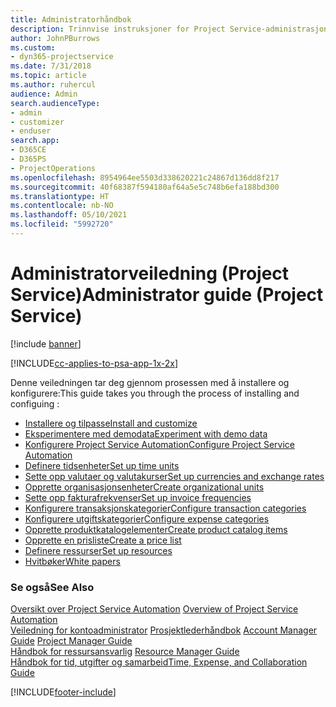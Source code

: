 ```yaml
---
title: Administratorhåndbok
description: Trinnvise instruksjoner for Project Service-administrasjon
author: JohnPBurrows
ms.custom:
- dyn365-projectservice
ms.date: 7/31/2018
ms.topic: article
ms.author: ruhercul
audience: Admin
search.audienceType:
- admin
- customizer
- enduser
search.app:
- D365CE
- D365PS
- ProjectOperations
ms.openlocfilehash: 8954964ee5503d338620221c24867d136dd8f217
ms.sourcegitcommit: 40f68387f594180af64a5e5c748b6efa188bd300
ms.translationtype: HT
ms.contentlocale: nb-NO
ms.lasthandoff: 05/10/2021
ms.locfileid: "5992720"
---
```

# <a name="administrator-guide-project-service"></a><span data-ttu-id="2c7c0-103">Administratorveiledning (Project Service)</span><span class="sxs-lookup"><span data-stu-id="2c7c0-103">Administrator guide (Project Service)</span></span>

[!include [banner](../includes/psa-now-project-operations.md)]

[!INCLUDE[cc-applies-to-psa-app-1x-2x](../includes/cc-applies-to-psa-app-1x-2x.md)]

<span data-ttu-id="2c7c0-104">Denne veiledningen tar deg gjennom prosessen med å installere og konfigurere:</span><span class="sxs-lookup"><span data-stu-id="2c7c0-104">This guide takes you through the process of installing and configuing :</span></span>  
  
- [<span data-ttu-id="2c7c0-105">Installere og tilpasse</span><span class="sxs-lookup"><span data-stu-id="2c7c0-105">Install and customize</span></span>](install-customize.md)
- [<span data-ttu-id="2c7c0-106">Eksperimentere med demodata</span><span class="sxs-lookup"><span data-stu-id="2c7c0-106">Experiment with demo data</span></span>](use-demo-data.md)
- [<span data-ttu-id="2c7c0-107">Konfigurere Project Service Automation</span><span class="sxs-lookup"><span data-stu-id="2c7c0-107">Configure Project Service Automation</span></span>](configure.md)
- [<span data-ttu-id="2c7c0-108">Definere tidsenheter</span><span class="sxs-lookup"><span data-stu-id="2c7c0-108">Set up time units</span></span>](set-up-time-units.md)
- [<span data-ttu-id="2c7c0-109">Sette opp valutaer og valutakurser</span><span class="sxs-lookup"><span data-stu-id="2c7c0-109">Set up currencies and exchange rates</span></span>](set-up-currencies-exchange-rates.md)
- [<span data-ttu-id="2c7c0-110">Opprette organisasjonsenheter</span><span class="sxs-lookup"><span data-stu-id="2c7c0-110">Create organizational units</span></span>](create-organizational-units.md)
- [<span data-ttu-id="2c7c0-111">Sette opp fakturafrekvenser</span><span class="sxs-lookup"><span data-stu-id="2c7c0-111">Set up invoice frequencies</span></span>](set-up-invoice-frequencies.md)
- [<span data-ttu-id="2c7c0-112">Konfigurere transaksjonskategorier</span><span class="sxs-lookup"><span data-stu-id="2c7c0-112">Configure transaction categories</span></span>](configure-transaction-categories.md)
- [<span data-ttu-id="2c7c0-113">Konfigurere utgiftskategorier</span><span class="sxs-lookup"><span data-stu-id="2c7c0-113">Configure expense categories</span></span>](configure-expense-categories.md)
- [<span data-ttu-id="2c7c0-114">Opprette produktkatalogelementer</span><span class="sxs-lookup"><span data-stu-id="2c7c0-114">Create product catalog items</span></span>](create-product-catalog-items.md)
- [<span data-ttu-id="2c7c0-115">Opprette en prisliste</span><span class="sxs-lookup"><span data-stu-id="2c7c0-115">Create a price list</span></span>](create-price-list.md)
- [<span data-ttu-id="2c7c0-116">Definere ressurser</span><span class="sxs-lookup"><span data-stu-id="2c7c0-116">Set up resources</span></span>](set-up-resources.md)
- [<span data-ttu-id="2c7c0-117">Hvitbøker</span><span class="sxs-lookup"><span data-stu-id="2c7c0-117">White papers</span></span>](white-papers.md)
  
### <a name="see-also"></a><span data-ttu-id="2c7c0-118">Se også</span><span class="sxs-lookup"><span data-stu-id="2c7c0-118">See Also</span></span>  
 <span data-ttu-id="2c7c0-119">[Oversikt over Project Service Automation](../psa/overview.md)  </span><span class="sxs-lookup"><span data-stu-id="2c7c0-119">[Overview of Project Service Automation](../psa/overview.md)  </span></span>  
 <span data-ttu-id="2c7c0-120">[Veiledning for kontoadministrator](../psa/account-manager-guide.md) [Prosjektlederhåndbok](../psa/project-manager-guide.md) </span><span class="sxs-lookup"><span data-stu-id="2c7c0-120">[Account Manager Guide](../psa/account-manager-guide.md) [Project Manager Guide](../psa/project-manager-guide.md) </span></span>  
 <span data-ttu-id="2c7c0-121">[Håndbok for ressursansvarlig](../psa/resource-manager-guide.md) </span><span class="sxs-lookup"><span data-stu-id="2c7c0-121">[Resource Manager Guide](../psa/resource-manager-guide.md) </span></span>  
 [<span data-ttu-id="2c7c0-122">Håndbok for tid, utgifter og samarbeid</span><span class="sxs-lookup"><span data-stu-id="2c7c0-122">Time, Expense, and Collaboration Guide</span></span>](../psa/time-expense-collaboration-guide.md)


[!INCLUDE[footer-include](../includes/footer-banner.md)]